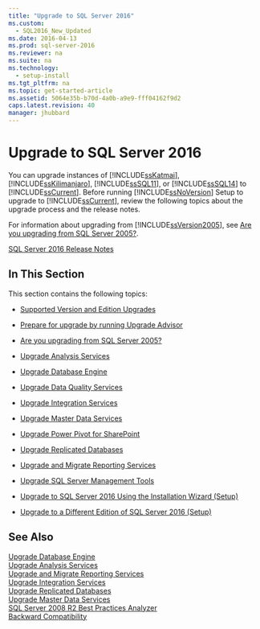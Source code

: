 ```yaml
---
title: "Upgrade to SQL Server 2016"
ms.custom: 
  - SQL2016_New_Updated
ms.date: 2016-04-13
ms.prod: sql-server-2016
ms.reviewer: na
ms.suite: na
ms.technology: 
  - setup-install
ms.tgt_pltfrm: na
ms.topic: get-started-article
ms.assetid: 5064e35b-b70d-4a0b-a9e9-fff04162f9d2
caps.latest.revision: 40
manager: jhubbard
---
```

# Upgrade to SQL Server 2016
You can upgrade instances of [!INCLUDE[ssKatmai](../../Topics/TopicNameContainA/includes/ssKatmai_md.md)], [!INCLUDE[ssKilimanjaro](../../Topics/TopicNameContainA/includes/ssKilimanjaro_md.md)], [!INCLUDE[ssSQL11](../../Topics/TopicNameContainA/includes/ssSQL11_md.md)], or [!INCLUDE[ssSQL14](../../Topics/TopicNameContainA/includes/ssSQL14_md.md)] to [!INCLUDE[ssCurrent](../../Topics/TopicNameContainA/includes/ssCurrent_md.md)]. Before running [!INCLUDE[ssNoVersion](../../Topics/TopicNameContainA/includes/ssNoVersion_md.md)] Setup to upgrade to [!INCLUDE[ssCurrent](../../Topics/TopicNameContainA/includes/ssCurrent_md.md)], review the following topics about the upgrade process and the release notes.  
  
 For information about upgrading from [!INCLUDE[ssVersion2005](../../Topics/TopicNameContainA/includes/ssVersion2005_md.md)], see [Are you upgrading from SQL Server 2005?](../../Topics/TopicNameNotContainA/Are-you-upgrading-from-SQL-Server-2005-.md).  
  
 [SQL Server 2016 Release Notes](../../Topics/TopicNameNotContainA/SQL-Server-2016-Release-Notes.md)  
  
## In This Section  
 This section contains the following topics:  
  
-   [Supported Version and Edition Upgrades](../../Topics/TopicNameNotContainA/Supported-Version-and-Edition-Upgrades.md)  
  
-   [Prepare for upgrade by running Upgrade Advisor](../../Topics/TopicNameNotContainA/Prepare-for-upgrade-by-running-Upgrade-Advisor.md)  
  
-   [Are you upgrading from SQL Server 2005?](../../Topics/TopicNameNotContainA/Are-you-upgrading-from-SQL-Server-2005-.md)  
  
-   [Upgrade Analysis Services](../../Topics/TopicNameNotContainA/Upgrade-Analysis-Services.md)  
  
-   [Upgrade Database Engine](../../Topics/TopicNameNotContainA/Upgrade-Database-Engine.md)  
  
-   [Upgrade Data Quality Services](../../Topics/TopicNameNotContainA/Upgrade-Data-Quality-Services.md)  
  
-   [Upgrade Integration Services](../../Topics/TopicNameNotContainA/Upgrade-Integration-Services.md)  
  
-   [Upgrade Master Data Services](../../Topics/TopicNameNotContainA/Upgrade-Master-Data-Services.md)  
  
-   [Upgrade Power Pivot for SharePoint](../../Topics/TopicNameNotContainA/Upgrade-Power-Pivot-for-SharePoint.md)  
  
-   [Upgrade Replicated Databases](../../Topics/TopicNameNotContainA/Upgrade-Replicated-Databases.md)  
  
-   [Upgrade and Migrate Reporting Services](../../Topics/TopicNameNotContainA/Upgrade-and-Migrate-Reporting-Services.md)  
  
-   [Upgrade SQL Server Management Tools](../../Topics/TopicNameNotContainA/Upgrade-SQL-Server-Management-Tools.md)  
  
-   [Upgrade to SQL Server 2016 Using the Installation Wizard (Setup)](../../Topics/TopicNameNotContainA/Upgrade-to-SQL-Server-2016-Using-the-Installation-Wizard--Setup-.md)  
  
-   [Upgrade to a Different Edition of SQL Server 2016 (Setup)](../../Topics/TopicNameContainA/Upgrade-to-a-Different-Edition-of-SQL-Server-2016--Setup-.md)  
  
## See Also  
 [Upgrade Database Engine](../../Topics/TopicNameNotContainA/Upgrade-Database-Engine.md)   
 [Upgrade Analysis Services](../../Topics/TopicNameNotContainA/Upgrade-Analysis-Services.md)   
 [Upgrade and Migrate Reporting Services](../../Topics/TopicNameNotContainA/Upgrade-and-Migrate-Reporting-Services.md)   
 [Upgrade Integration Services](../../Topics/TopicNameNotContainA/Upgrade-Integration-Services.md)   
 [Upgrade Replicated Databases](../../Topics/TopicNameNotContainA/Upgrade-Replicated-Databases.md)   
 [Upgrade Master Data Services](../../Topics/TopicNameNotContainA/Upgrade-Master-Data-Services.md)   
 [SQL Server 2008 R2 Best Practices Analyzer](http://go.microsoft.com/fwlink/?LinkId=197135)   
 [Backward Compatibility](assetId:///15d9117e-e2fa-4985-99ea-66a117c1e9fd)